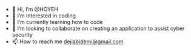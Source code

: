 - 👋 Hi, I’m @HOYEH 
- 👀 I’m interested in coding
- 🌱 I’m currently learning how to code
- 💞️ I’m looking to collaborate on creating an application to assist cyber security 
- 📫 How to reach me dejiabidemi@gmail.com

<!---
HOYEH/HOYEH is a ✨ special ✨ repository because its `README.md` (this file) appears on your GitHub profile.
You can click the Preview link to take a look at your changes.
--->
